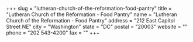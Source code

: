 +++
slug = "lutheran-church-of-the-reformation-food-pantry"
title = "Lutheran Church of the Reformation - Food Pantry"
name = "Lutheran Church of the Reformation - Food Pantry"
address = "212 East Capitol Street NE"
city = "Washington"
state = "DC"
postal = "20003"
website = ""
phone = "202 543-4200"
fax = ""
+++
